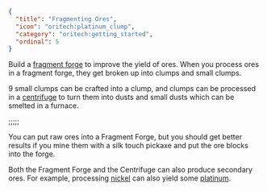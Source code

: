```json
{
  "title": "Fragmenting Ores",
  "icon": "oritech:platinum_clump",
  "category": "oritech:getting_started",
  "ordinal": 5
}
```

Build a [fragment forge](^oritech:processing/fragment_forge) to improve the yield of ores. When you process ores in a fragment forge, they get broken up into clumps and small clumps.

9 small clumps can be crafted into a clump, and clumps can be processed in a [centrifuge](^oritech:processing/centrifuge) to turn them into dusts and small dusts which can be smelted in a furnace.

;;;;;

You can put raw ores into a Fragment Forge, but you should get better results if you mine them with a silk touch pickaxe and put the ore blocks into the forge.

Both the Fragment Forge and the Centrifuge can also produce secondary ores. For example, processing [nickel](^oritech:resources/nickel) can also yield some [platinum](^oritech:resources/platinum).